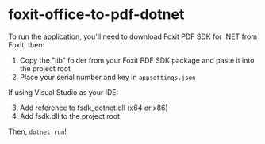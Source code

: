 # foxit-office-to-pdf-dotnet

To run the application, you'll need to download Foxit PDF SDK for .NET from Foxit, then:

1. Copy the "lib" folder from your Foxit PDF SDK package and paste it into the project root
2. Place your serial number and key in `appsettings.json`

If using Visual Studio as your IDE:

3. Add reference to fsdk_dotnet.dll (x64 or x86)
4. Add fsdk.dll to the project root

Then, `dotnet run`!
